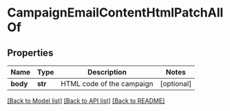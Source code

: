 # CampaignEmailContentHtmlPatchAllOf

## Properties
Name | Type | Description | Notes
------------ | ------------- | ------------- | -------------
**body** | **str** | HTML code of the campaign | [optional] 

[[Back to Model list]](../README.md#documentation-for-models) [[Back to API list]](../README.md#documentation-for-api-endpoints) [[Back to README]](../README.md)


